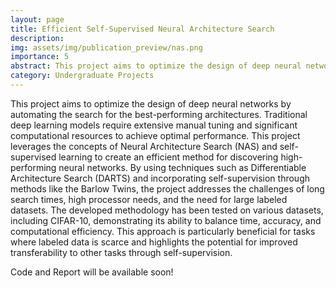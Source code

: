```yaml
---
layout: page
title: Efficient Self-Supervised Neural Architecture Search
description: 
img: assets/img/publication_preview/nas.png
importance: 5
abstract: This project aims to optimize the design of deep neural networks by automating the search for the best-performing architectures. Traditional deep learning models require extensive manual tuning and significant computational resources to achieve optimal performance. This project leverages the concepts of Neural Architecture Search (NAS) and self-supervised learning to create an efficient method for discovering high-performing neural networks. By using techniques such as Differentiable Architecture Search (DARTS) and incorporating self-supervision through methods like the Barlow Twins, the project addresses the challenges of long search times, high processor needs, and the need for large labeled datasets. The developed methodology has been tested on various datasets, including CIFAR-10, demonstrating its ability to balance time, accuracy, and computational efficiency. This approach is particularly beneficial for tasks where labeled data is scarce and highlights the potential for improved transferability to other tasks through self-supervision.
category: Undergraduate Projects
---
```


 This project aims to optimize the design of deep neural networks by automating the search for the best-performing architectures. Traditional deep learning models require extensive manual tuning and significant computational resources to achieve optimal performance. This project leverages the concepts of Neural Architecture Search (NAS) and self-supervised learning to create an efficient method for discovering high-performing neural networks. By using techniques such as Differentiable Architecture Search (DARTS) and incorporating self-supervision through methods like the Barlow Twins, the project addresses the challenges of long search times, high processor needs, and the need for large labeled datasets. The developed methodology has been tested on various datasets, including CIFAR-10, demonstrating its ability to balance time, accuracy, and computational efficiency. This approach is particularly beneficial for tasks where labeled data is scarce and highlights the potential for improved transferability to other tasks through self-supervision.

 Code and Report will be available soon!
